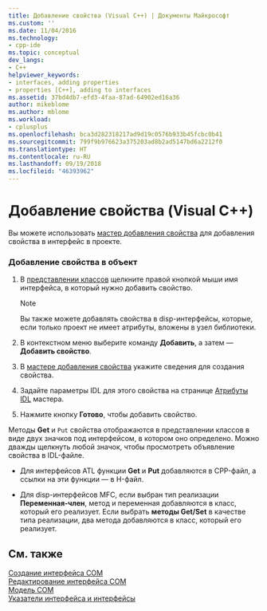 ```yaml
---
title: Добавление свойства (Visual C++) | Документы Майкрософт
ms.custom: ''
ms.date: 11/04/2016
ms.technology:
- cpp-ide
ms.topic: conceptual
dev_langs:
- C++
helpviewer_keywords:
- interfaces, adding properties
- properties [C++], adding to interfaces
ms.assetid: 37bd4db7-efd3-4faa-87ad-64902ed16a36
author: mikeblome
ms.author: mblome
ms.workload:
- cplusplus
ms.openlocfilehash: bca3d282318217ad9d19c0576b933b45fcbc0b41
ms.sourcegitcommit: 799f9b976623a375203ad8b2ad5147bd6a2212f0
ms.translationtype: HT
ms.contentlocale: ru-RU
ms.lasthandoff: 09/19/2018
ms.locfileid: "46393962"
---
```

# <a name="adding-a-property-visual-c"></a>Добавление свойства (Visual C++)

Вы можете использовать [мастер добавления свойства](../ide/names-add-property-wizard.md) для добавления свойства в интерфейс в проекте.

### <a name="to-add-a-property-to-your-object"></a>Добавление свойства в объект

1. В [представлении классов](/visualstudio/ide/viewing-the-structure-of-code) щелкните правой кнопкой мыши имя интерфейса, в который нужно добавить свойство.

   > [!NOTE]
   > Вы также можете добавлять свойства в disp-интерфейсы, которые, если только проект не имеет атрибуты, вложены в узел библиотеки.

1. В контекстном меню выберите команду **Добавить**, а затем — **Добавить свойство**.

1. В [мастере добавления свойства](../ide/names-add-property-wizard.md) укажите сведения для создания свойства.

1. Задайте параметры IDL для этого свойства на странице [Атрибуты IDL](../ide/idl-attributes-add-property-wizard.md) мастера.

1. Нажмите кнопку **Готово**, чтобы добавить свойство.

Методы **Get** и `Put` свойства отображаются в представлении классов в виде двух значков под интерфейсом, в котором оно определено. Можно дважды щелкнуть любой значок, чтобы просмотреть объявление свойства в IDL-файле.

- Для интерфейсов ATL функции **Get** и **Put** добавляются в CPP-файл, а ссылки на эти функции — в H-файл.

- Для disp-интерфейсов MFC, если выбран тип реализации **Переменная-член**, метод и переменная добавляются в класс, который его реализует. Если выбрать **методы Get/Set** в качестве типа реализации, два метода добавляются в класс, который его реализует.

## <a name="see-also"></a>См. также

[Создание интерфейса COM](../ide/creating-a-com-interface-visual-cpp.md)<br>
[Редактирование интерфейса COM](../ide/editing-a-com-interface.md)<br>
[Модель COM](/windows/desktop/com/the-component-object-model)<br>
[Указатели интерфейса и интерфейсы](/windows/desktop/com/interface-pointers-and-interfaces)